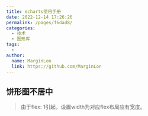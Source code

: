 ```yaml
---
title: echarts使用手册
date: 2022-12-14 17:26:26
permalink: /pages/f6dad8/
categories:
  - 技术
  - 图形库
tags:
  - 
author: 
  name: MarginLon
  link: https://github.com/MarginLon
---
```

## 饼形图不居中

> 由于flex: 1引起，设置width为对应flex布局应有宽度。
